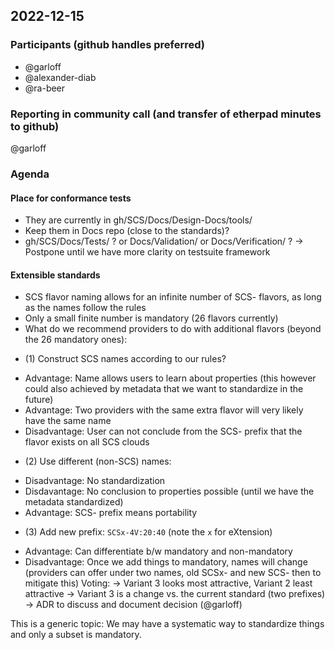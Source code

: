 ## 2022-12-15

### Participants (github handles preferred)
* @garloff
* @alexander-diab
* @ra-beer

### Reporting in community call (and transfer of etherpad minutes to github)
@garloff

### Agenda

#### Place for conformance tests
* They are currently in gh/SCS/Docs/Design-Docs/tools/
* Keep them in Docs repo (close to the standards)?
* gh/SCS/Docs/Tests/ ? or Docs/Validation/ or Docs/Verification/ ?
-> Postpone until we have more clarity on testsuite framework

#### Extensible standards
* SCS flavor naming allows for an infinite number of SCS- flavors, as long as the names follow the rules
* Only a small finite number is mandatory (26 flavors currently)
* What do we recommend providers to do with additional flavors (beyond the 26 mandatory ones):
- (1) Construct SCS names according to our rules?
* Advantage: Name allows users to learn about properties (this however could also achieved by metadata that we want to standardize in the future)
* Advantage: Two providers with the same extra flavor will very likely have the same name
* Disadvantage: User can not conclude from the SCS- prefix that the flavor exists on all SCS clouds
- (2) Use different (non-SCS) names:
* Disadvantage: No standardization
* Disdavantage: No conclusion to properties possible (until we have the metadata standardized)
* Advantage: SCS- prefix means portability
- (3) Add new prefix: `SCSx-4V:20:40` (note the `x` for eXtension)
* Advantage: Can differentiate b/w mandatory and non-mandatory
* Disadvantage: Once we add things to mandatory, names will change (providers can offer under two names, old SCSx- and new SCS- then to mitigate this)
Voting:
-> Variant 3 looks most attractive, Variant 2 least attractive
-> Variant 3 is a change vs. the current standard (two prefixes)
-> ADR to discuss and document decision (@garloff)

This is a generic topic: We may have a systematic way to standardize things and only a subset is mandatory.
